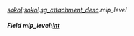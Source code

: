 _[sokol](../../modules/sokol/sokol-module.md):[sokol](../../modules/sokol/sokol-module.md).[sg\_attachment\_desc](../../modules/sokol/sokol-sg_attachment_desc.md).mip\_level_
##### Field mip\_level:[Int](../../modules/wonkey/wonkey-types-int.md)
